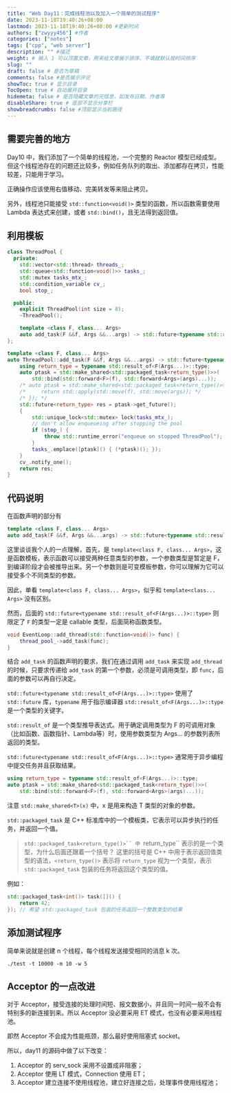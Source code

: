 ```yaml
---
title: "Web Day11：完成线程池以及加入一个简单的测试程序"
date: 2023-11-18T19:40:26+08:00
lastmod: 2023-11-18T19:40:26+08:00 #更新时间
authors: ["zwyyy456"] #作者
categories: ["notes"]
tags: ["cpp", "web server"]
description: "" #描述
weight: # 输入 1 可以顶置文章，用来给文章展示排序，不填就默认按时间排序
slug: ""
draft: false # 是否为草稿
comments: false #是否展示评论
showToc: true # 显示目录
TocOpen: true # 自动展开目录
hidemeta: false # 是否隐藏文章的元信息，如发布日期、作者等
disableShare: true # 底部不显示分享栏
showbreadcrumbs: false #顶部显示当前路径
---
```

## 需要完善的地方

Day10 中，我们添加了一个简单的线程池，一个完整的 Reactor 模型已经成型。但这个线程池存在的问题还比较多，例如任务队列的取出、添加都存在拷贝，性能较差，只能用于学习。

正确操作应该使用右值移动、完美转发等来阻止拷贝。

另外，线程池只能接受 `std::function<void()>` 类型的函数，所以函数需要使用 Lambda 表达式来创建，或者 `std::bind()`，且无法得到返回值。

## 利用模板

```cpp
class ThreadPool {
  private:
    std::vector<std::thread> threads_;
    std::queue<std::function<void()>> tasks_;
    std::mutex tasks_mtx_;
    std::condition_variable cv_;
    bool stop_;

  public:
    explicit ThreadPool(int size = 8);
    ~ThreadPool();

    template <class F, class... Args>
    auto add_task(F &&f, Args &&...args) -> std::future<typename std::result_of<F(Args...)>::type>;
};

template <class F, class... Args>
auto ThreadPool::add_task(F &&f, Args &&...args) -> std::future<typename std::result_of<F(Args...)>::type> {
    using return_type = typename std::result_of<F(Args...)>::type;
    auto ptask = std::make_shared<std::packaged_task<return_type()>>(
        std::bind(std::forward<F>(f), std::forward<Args>(args)...));
    /* auto ptask = std::make_shared<std::packaged_task<return_type()>>([f = std::forward<F>(f), args = std::make_tuple(std::forward<Args>(args)...)]() mutable { */
    /*     return std::apply(std::move(f), std::move(args)); */
    /* }); */
    std::future<return_type> res = ptask->get_future();
    {
        std::unique_lock<std::mutex> lock(tasks_mtx_);
        // don't allow enqueueing after stopping the pool
        if (stop_) {
            throw std::runtime_error("enqueue on stopped ThreadPool");
        }
        tasks_.emplace([ptask]() { (*ptask)(); });
    }
    cv_.notify_one();
    return res;
}
```

## 代码说明

在函数声明的部分有 

```cpp
template <class F, class... Args>
auto add_task(F &&f, Args &&...args) -> std::future<typename std::result_of<F(Args...)>::type>;
```

这里谈谈我个人的一点理解，首先，是 `template<class F, class... Args>`，这是函数模板，表示函数可以接受两种任意类型的参数，一个参数类型是暂定是 F，到编译阶段才会被推导出来。另一个参数则是可变模板参数，你可以理解为它可以接受多个不同类型的参数。

因此，单看 `template<class F, class... Args>`，似乎和 `template<class... Args>` 没有区别。

然而，后面的 `std::future<typename std::result_of<F(Args...)>::type>` 则限定了 `F` 的类型一定是 callable 类型，后面简称函数类型。

```cpp
void EventLoop::add_thread(std::function<void()> func) {
    thread_pool_->add_task(func);
}
```

结合 `add_task` 的函数声明的要求，我们在通过调用 `add_task` 来实现 `add_thread` 的时候，只要求传递给 `add_task` 的第一个参数，必须是可调用类型，即 `func`，后面的参数可以再自行决定。

`std::future<typename std::result_of<F(Args...)>::type>` 使用了 `std::future` 库，`typename` 用于指示编译器 `std::result_of<F(Args...)>::type` 是一个类型的关键字。

`std::result_of` 是一个类型推导表达式。用于确定调用类型为 F 的可调用对象（比如函数、函数指针、Lambda等）时，使用参数类型为 Args... 的参数列表所返回的类型。

`std::future<typename std::result_of<F(Args...)>::type>` 通常用于异步编程中提交任务并且获取结果。

```cpp
using return_type = typename std::result_of<F(Args...)>::type;
auto ptask = std::make_shared<std::packaged_task<return_type()>>(
    std::bind(std::forward<F>(f), std::forward<Args>(args)...));
```

注意 `std::make_shared<T>(x)` 中，x 是用来构造 T 类型的对象的参数。

`std::packaged_task` 是 C++ 标准库中的一个模板类，它表示可以异步执行的任务，并返回一个值。

> `std::packaged_task<return_type()>`` 中 `return_type`` 表示的是一个类型，为什么后面还跟着一个括号？
> 这里的括号是 C++ 中用于表示返回值类型的语法，`<return_type()>` 表示将 `return_type` 视为一个类型，表示 `std::packaged_task` 包装的任务将返回这个类型的值。

例如：

```cpp
std::packaged_task<int()> task([]() {
    return 42;
}); // 希望 std::packaged_task 包装的任务返回一个整数类型的结果
```

## 添加测试程序

简单来说就是创建 n 个线程，每个线程发送接受相同的消息 k 次。

`./test -t 10000 -m 10 -w 5`

## Acceptor 的一点改进

对于 Acceptor，接受连接的处理时间短、报文数据小，并且同一时间一般不会有特别多的新连接到来。所以 Acceptor 没必要采用 ET 模式，也没有必要采用线程池。

即然 Acceptor 不会成为性能瓶颈，那么最好使用阻塞式 socket。

所以，day11 的源码中做了以下改变：

1. Acceptor 的 serv_sock 采用不设置成非阻塞；
2. Acceptor 使用 LT 模式，Connection 使用 ET；
3. Acceptor 建立连接不使用线程池，建立好连接之后，处理事件使用线程池；
